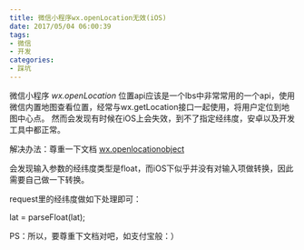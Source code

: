 ```yaml
---
title: 微信小程序wx.openLocation无效(iOS)
date: 2017/05/04 06:00:39
tags: 
- 微信
- 开发
categories: 
- 踩坑
---
```

微信小程序 *wx.openLocation* 位置api应该是一个lbs中非常常用的一个api，使用微信内置地图查看位置，经常与wx.getLocation接口一起使用，将用户定位到地图中心点。
然而会发现有时候在iOS上会失效，到不了指定经纬度，安卓以及开发工具中都正常。
<!-- more -->

解决办法：尊重一下文档 [wx.openlocationobject](https://mp.weixin.qq.com/debug/wxadoc/dev/api/location.html#wxopenlocationobject)

会发现输入参数的经纬度类型是float，而iOS下似乎并没有对输入项做转换，因此需要自己做一下转换。

request里的经纬度做如下处理即可：

lat = parseFloat(lat);

PS：所以，要尊重下文档对吧，如支付宝般：）



